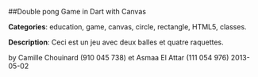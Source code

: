 
##Double pong Game in Dart with Canvas

**Categories**: education, game, canvas, circle, rectangle, HTML5, classes.

**Description**: Ceci est un jeu avec deux balles et quatre raquettes.

by Camille Chouinard (910 045 738) et Asmaa El Attar (111 054 976)
2013-05-02



